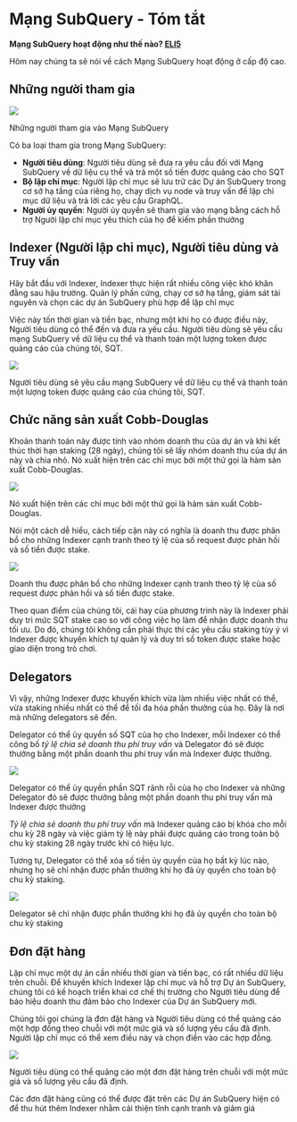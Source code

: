 # Mạng SubQuery - Tóm tắt

**Mạng SubQuery hoạt động như thế nào? [ELI5](https://www.dictionary.com/e/slang/eli5/#:~:text=ELI5%20stands%20for%20the%20phrase,naive%20understanding%20of%20the%20issue.)**

Hôm nay chúng ta sẽ nói về cách Mạng SubQuery hoạt động ở cấp độ cao.

## Những người tham gia

![](https://miro.medium.com/max/1400/1*9993cakplwupZC5tbUv3vA.png)

Những người tham gia vào Mạng SubQuery

Có ba loại tham gia trong Mạng SubQuery:

- **Người tiêu dùng**: Người tiêu dùng sẽ đưa ra yêu cầu đối với Mạng SubQuery về dữ liệu cụ thể và trả một số tiền được quảng cáo cho SQT
- **Bộ lập chỉ mục**: Người lập chỉ mục sẽ lưu trữ các Dự án SubQuery trong cơ sở hạ tầng của riêng họ, chạy dịch vụ node và truy vấn để lập chỉ mục dữ liệu và trả lời các yêu cầu GraphQL.
- **Người ủy quyền**: Người ủy quyền sẽ tham gia vào mạng bằng cách hỗ trợ Người lập chỉ mục yêu thích của họ để kiếm phần thưởng

## Indexer (Người lập chỉ mục), Người tiêu dùng và Truy vấn

Hãy bắt đầu với Indexer, Indexer thực hiện rất nhiều công việc khó khăn đằng sau hậu trường. Quản lý phần cứng, chạy cơ sở hạ tầng, giám sát tài nguyên và chọn các dự án SubQuery phù hợp để lập chỉ mục

Việc này tốn thời gian và tiền bạc, nhưng một khi họ có được điều này, Người tiêu dùng có thể đến và đưa ra yêu cầu. Người tiêu dùng sẽ yêu cầu mạng SubQuery về dữ liệu cụ thể và thanh toán một lượng token được quảng cáo của chúng tôi, SQT.

![](https://miro.medium.com/max/1400/1*dKLkzSc2uXYaPW_IXUxstQ.png)

Người tiêu dùng sẽ yêu cầu mạng SubQuery về dữ liệu cụ thể và thanh toán một lượng token được quảng cáo của chúng tôi, SQT.

## Chức năng sản xuất Cobb-Douglas

Khoản thanh toán này được tính vào nhóm doanh thu của dự án và khi kết thúc thời hạn staking (28 ngày), chúng tôi sẽ lấy nhóm doanh thu của dự án này và chia nhỏ. Nó xuất hiện trên các chỉ mục bởi một thứ gọi là hàm sản xuất Cobb-Douglas.

![](https://miro.medium.com/max/1400/1*E-W7o7cWoclxHb8rXAMdpA.png)

Nó xuất hiện trên các chỉ mục bởi một thứ gọi là hàm sản xuất Cobb-Douglas.

Nói một cách dễ hiểu, cách tiếp cận này có nghĩa là doanh thu được phân bổ cho những Indexer cạnh tranh theo tỷ lệ của số request được phản hồi và số tiền được stake.

![](https://miro.medium.com/max/1400/1*VhDu2BGDxd3ob7z9XkoOXA.png)

Doanh thu được phân bổ cho những Indexer cạnh tranh theo tỷ lệ của số request được phản hồi và số tiền được stake.

Theo quan điểm của chúng tôi, cái hay của phương trình này là Indexer phải duy trì mức SQT stake cao so với công việc họ làm để nhận được doanh thu tối ưu. Do đó, chúng tôi không cần phải thực thi các yêu cầu staking tùy ý vì Indexer được khuyến khích tự quản lý và duy trì số token được stake hoặc giao diện trong trò chơi.

## Delegators

Vì vậy, những Indexer được khuyến khích vừa làm nhiều việc nhất có thể, vừa staking nhiều nhất có thể để tối đa hóa phần thưởng của họ. Đây là nơi mà những delegators sẽ đến.

Delegator có thể ủy quyền số SQT của họ cho Indexer, mỗi Indexer có thể công bố _tỷ lệ chia sẻ doanh thu phí truy vấn_ và Delegator đó sẽ được thưởng bằng một phần doanh thu phí truy vấn mà Indexer được thưởng.

![](https://miro.medium.com/max/1400/1*YoN7PV7h3a2nAFN-ODqILg.png)

Delegator có thể ủy quyền phần SQT rảnh rỗi của họ cho Indexer và những Delegator đó sẽ được thưởng bằng một phần doanh thu phí truy vấn mà Indexer được thưởng

_Tỷ lệ chia sẻ doanh thu phí truy vấn_ mà Indexer quảng cáo bị khóa cho mỗi chu kỳ 28 ngày và việc giảm tỷ lệ này phải được quảng cáo trong toàn bộ chu kỳ staking 28 ngày trước khi có hiệu lực.

Tương tự, Delegator có thể xóa số tiền ủy quyền của họ bất kỳ lúc nào, nhưng họ sẽ chỉ nhận được phần thưởng khi họ đã ủy quyền cho toàn bộ chu kỳ staking.

![](https://miro.medium.com/max/1400/0*we0k4A07pbj86COZ)

Delegator sẽ chỉ nhận được phần thưởng khi họ đã ủy quyền cho toàn bộ chu kỳ staking

## Đơn đặt hàng

Lập chỉ mục một dự án cần nhiều thời gian và tiền bạc, có rất nhiều dữ liệu trên chuỗi. Để khuyến khích Indexer lập chỉ mục và hỗ trợ Dự án SubQuery, chúng tôi có kế hoạch triển khai cơ chế thị trường cho Người tiêu dùng để báo hiệu doanh thu đảm bảo cho Indexer của Dự án SubQuery mới.

Chúng tôi gọi chúng là đơn đặt hàng và Người tiêu dùng có thể quảng cáo một hợp đồng theo chuỗi với một mức giá và số lượng yêu cầu đã định. Người lập chỉ mục có thể xem điều này và chọn điền vào các hợp đồng.

![](https://miro.medium.com/max/1400/1*IPtaZlt24E7h9bKNZWdSCw.png)

Người tiêu dùng có thể quảng cáo một đơn đặt hàng trên chuỗi với một mức giá và số lượng yêu cầu đã định.

Các đơn đặt hàng cũng có thể được đặt trên các Dự án SubQuery hiện có để thu hút thêm Indexer nhằm cải thiện tính cạnh tranh và giảm giá
